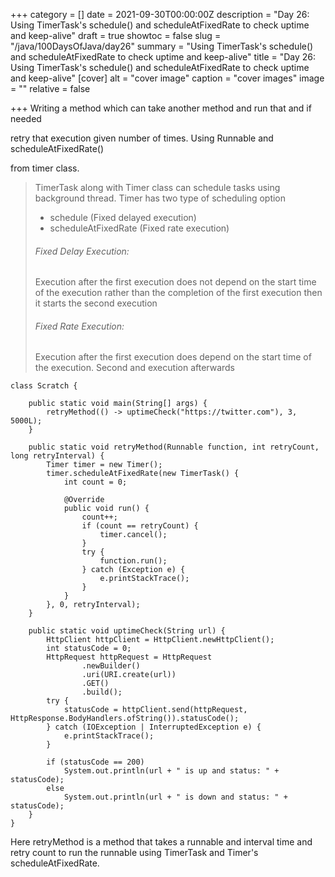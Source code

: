 +++
category = []
date = 2021-09-30T00:00:00Z
description = "Day 26: Using TimerTask's schedule() and scheduleAtFixedRate to check uptime and keep-alive"
draft = true
showtoc = false
slug = "/java/100DaysOfJava/day26"
summary = "Using TimerTask's schedule() and scheduleAtFixedRate to check uptime and keep-alive"
title = "Day 26: Using TimerTask's schedule() and scheduleAtFixedRate to check uptime and keep-alive"
[cover]
alt = "cover image"
caption = "cover images"
image = ""
relative = false

+++
Writing a method which can take another method and run that and if needed

retry that execution given number of times. Using Runnable and scheduleAtFixedRate()

from timer class.

> 
>
> TimerTask along with Timer class can schedule tasks using background thread.
> Timer has two type of scheduling option
>
> * schedule (Fixed delayed execution)
> * scheduleAtFixedRate (Fixed rate execution)
>
> ###### Fixed Delay Execution:
>
> Execution after the first execution does not depend on the start time of the execution rather than the completion of the first execution then it starts the second execution
>
> ###### Fixed Rate Execution:
>
> Execution after the first execution does depend on the start time of the execution. Second and execution afterwards

    class Scratch {
    
        public static void main(String[] args) {
            retryMethod(() -> uptimeCheck("https://twitter.com"), 3, 5000L);
        }
    
        public static void retryMethod(Runnable function, int retryCount, long retryInterval) {
            Timer timer = new Timer();
            timer.scheduleAtFixedRate(new TimerTask() {
                int count = 0;
    
                @Override
                public void run() {
                    count++;
                    if (count == retryCount) {
                        timer.cancel();
                    }
                    try {
                        function.run();
                    } catch (Exception e) {
                        e.printStackTrace();
                    }
                }
            }, 0, retryInterval);
        }
    
        public static void uptimeCheck(String url) {
            HttpClient httpClient = HttpClient.newHttpClient();
            int statusCode = 0;
            HttpRequest httpRequest = HttpRequest
                    .newBuilder()
                    .uri(URI.create(url))
                    .GET()
                    .build();
            try {
                statusCode = httpClient.send(httpRequest, HttpResponse.BodyHandlers.ofString()).statusCode();
            } catch (IOException | InterruptedException e) {
                e.printStackTrace();
            }
    
            if (statusCode == 200)
                System.out.println(url + " is up and status: " + statusCode);
            else
                System.out.println(url + " is down and status: " + statusCode);
        }
    }

Here retryMethod is a method that takes a runnable and interval time and retry count to run the runnable using TimerTask and Timer's scheduleAtFixedRate.
